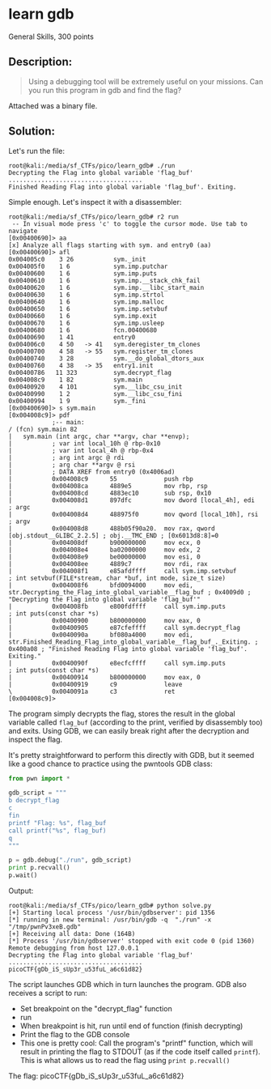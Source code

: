 # learn gdb
General Skills, 300 points

## Description:
> Using a debugging tool will be extremely useful on your missions. Can you run this program in gdb and find the flag?

Attached was a binary file.

## Solution:

Let's run the file:
```console
root@kali:/media/sf_CTFs/pico/learn_gdb# ./run
Decrypting the Flag into global variable 'flag_buf'
.....................................
Finished Reading Flag into global variable 'flag_buf'. Exiting.
```

Simple enough. Let's inspect it with a disassembler:
```assembly
root@kali:/media/sf_CTFs/pico/learn_gdb# r2 run
 -- In visual mode press 'c' to toggle the cursor mode. Use tab to navigate
[0x00400690]> aa
[x] Analyze all flags starting with sym. and entry0 (aa)
[0x00400690]> afl
0x004005c0    3 26           sym._init
0x004005f0    1 6            sym.imp.putchar
0x00400600    1 6            sym.imp.puts
0x00400610    1 6            sym.imp.__stack_chk_fail
0x00400620    1 6            sym.imp.__libc_start_main
0x00400630    1 6            sym.imp.strtol
0x00400640    1 6            sym.imp.malloc
0x00400650    1 6            sym.imp.setvbuf
0x00400660    1 6            sym.imp.exit
0x00400670    1 6            sym.imp.usleep
0x00400680    1 6            fcn.00400680
0x00400690    1 41           entry0
0x004006c0    4 50   -> 41   sym.deregister_tm_clones
0x00400700    4 58   -> 55   sym.register_tm_clones
0x00400740    3 28           sym.__do_global_dtors_aux
0x00400760    4 38   -> 35   entry1.init
0x00400786   11 323          sym.decrypt_flag
0x004008c9    1 82           sym.main
0x00400920    4 101          sym.__libc_csu_init
0x00400990    1 2            sym.__libc_csu_fini
0x00400994    1 9            sym._fini
[0x00400690]> s sym.main
[0x004008c9]> pdf
            ;-- main:
/ (fcn) sym.main 82
|   sym.main (int argc, char **argv, char **envp);
|           ; var int local_10h @ rbp-0x10
|           ; var int local_4h @ rbp-0x4
|           ; arg int argc @ rdi
|           ; arg char **argv @ rsi
|           ; DATA XREF from entry0 (0x4006ad)
|           0x004008c9      55             push rbp
|           0x004008ca      4889e5         mov rbp, rsp
|           0x004008cd      4883ec10       sub rsp, 0x10
|           0x004008d1      897dfc         mov dword [local_4h], edi   ; argc
|           0x004008d4      488975f0       mov qword [local_10h], rsi  ; argv
|           0x004008d8      488b05f90a20.  mov rax, qword [obj.stdout__GLIBC_2.2.5] ; obj.__TMC_END ; [0x6013d8:8]=0
|           0x004008df      b900000000     mov ecx, 0
|           0x004008e4      ba02000000     mov edx, 2
|           0x004008e9      be00000000     mov esi, 0
|           0x004008ee      4889c7         mov rdi, rax
|           0x004008f1      e85afdffff     call sym.imp.setvbuf        ; int setvbuf(FILE*stream, char *buf, int mode, size_t size)
|           0x004008f6      bfd0094000     mov edi, str.Decrypting_the_Flag_into_global_variable__flag_buf ; 0x4009d0 ; "Decrypting the Flag into global variable 'flag_buf'"
|           0x004008fb      e800fdffff     call sym.imp.puts           ; int puts(const char *s)
|           0x00400900      b800000000     mov eax, 0
|           0x00400905      e87cfeffff     call sym.decrypt_flag
|           0x0040090a      bf080a4000     mov edi, str.Finished_Reading_Flag_into_global_variable__flag_buf_._Exiting. ; 0x400a08 ; "Finished Reading Flag into global variable 'flag_buf'. Exiting."
|           0x0040090f      e8ecfcffff     call sym.imp.puts           ; int puts(const char *s)
|           0x00400914      b800000000     mov eax, 0
|           0x00400919      c9             leave
\           0x0040091a      c3             ret
[0x004008c9]>
```

The program simply decrypts the flag, stores the result in the global variable called `flag_buf` (according to the print, verified by disassembly too) and exits.
Using GDB, we can easily break right after the decryption and inspect the flag.

It's pretty straightforward to perform this directly with GDB, but it seemed like a good chance to practice using the pwntools GDB class:
```python
from pwn import *

gdb_script = """
b decrypt_flag
c
fin
printf "Flag: %s", flag_buf
call printf("%s", flag_buf)
q
"""

p = gdb.debug("./run", gdb_script)
print p.recvall()
p.wait()
```

Output:
```console
root@kali:/media/sf_CTFs/pico/learn_gdb# python solve.py 
[+] Starting local process '/usr/bin/gdbserver': pid 1356
[*] running in new terminal: /usr/bin/gdb -q  "./run" -x "/tmp/pwnPv3xeB.gdb"
[+] Receiving all data: Done (164B)
[*] Process '/usr/bin/gdbserver' stopped with exit code 0 (pid 1360)
Remote debugging from host 127.0.0.1
Decrypting the Flag into global variable 'flag_buf'
.....................................
picoCTF{gDb_iS_sUp3r_u53fuL_a6c61d82}
```

The script launches GDB which in turn launches the program. GDB also receives a script to run:
* Set breakpoint on the "decrypt_flag" function
* run
* When breakpoint is hit, run until end of function (finish decrypting)
* Print the flag to the GDB console
* This one is pretty cool: Call the program's "printf" function, which will result in printing the flag to STDOUT (as if the code itself called `printf`). This is what allows us to read the flag using `print p.recvall()`

The flag: picoCTF{gDb_iS_sUp3r_u53fuL_a6c61d82}